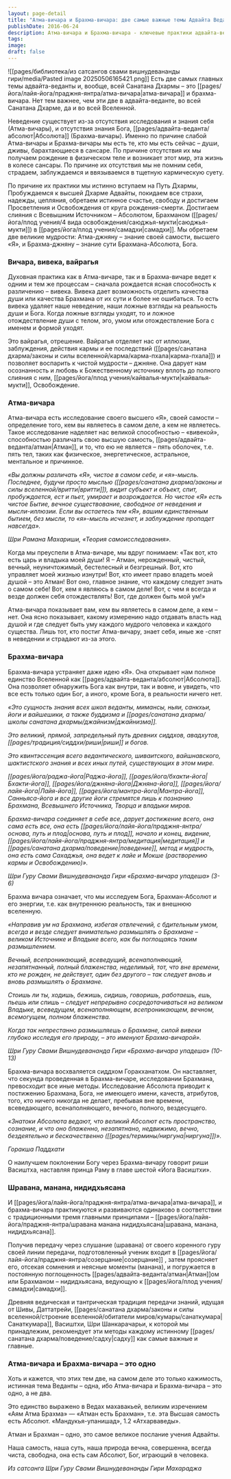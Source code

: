 ```yaml
---
layout: page-detail
title: "Атма-вичара и Брахма-вичара: две самые важные темы Адвайта Веданты"
publishDate: 2016-06-24
description: Атма-вичара и Брахма-вичара - ключевые практики адвайта-веданты, направленные на самоисследование и осознание единства Атмана (истинного «я») с Брахманом (Абсолютом), ведущие к освобождению и просветлению через глубокое постижение недвойственной природы реальности.
tags: 
image: 
draft: false
---
```

![[pages/библиотека/из сатсангов свами вишнудевананды гири/media/Pasted image 20250506165421.png]]
Есть две самых главных темы адвайта-веданты и, вообще, всей Санатана Дхармы – это [[pages/йога/лайя-йога/праджня-янтра/атма-вичара|атма-вичара]] и брахма-вичара. Нет тем важнее, чем эти две в адвайта-веданте, во всей Санатана Дхарме, да и во всей Вселенной. 

Неведение существует из-за отсутствия исследования и знания себя (Атма-вичары), и отсутствия знания Бога, [[pages/адвайта-веданта/абсолют|Абсолюта]] (Брахма-вичары). Именно по причине слабой Атма-вичары и Брахма-вичары мы есть те, кто мы есть сейчас – души, дживы, барахтающиеся в сансаре. По причине отсутствия их мы получаем рождение в физическом теле и возникает этот мир, эта жизнь в колесе сансары. По причине их отсутствия мы не помним себя, страдаем, заблуждаемся и ввязываемся в тщетную кармическую суету. 

По причине их практики мы истинно вступаем на Путь Дхармы, Пробуждаемся к высшей Дхарме Адвайты, покидаем все страхи, надежды, цепляния, обретаем истинное счастье, свободу и достигаем Просветления и Освобождения от круга рождения-смерти. Достигаем слияния с Всевышним Источником – Абсолютом, Брахманом ([[pages/йога/плод учения/4 вида освобождения/саюджья-мукти|саюджья-мукти]]) в [[pages/йога/плод учения/самадхи|самадхи]]. Мы обретаем две великие мудрости: Атма-джняну – знание своей самости, высшего «Я», и Брахма-джняну – знание сути Брахмана-Абсолюта, Бога. 

### Вичара, вивека, вайрагья

Духовная практика как в Атма-вичаре, так и в Брахма-вичаре ведет к одним и тем же процессам – сначала рождается ясная способность к различению – вивека. Вивека дает возможность отделить качества души или качества Брахмана от их сути и более не ошибаться. То есть вивека удаляет наше неведение, наши ложные взгляды на реальность души и Бога. Когда ложные взгляды уходят, то и ложное отождествление души с телом, эго, умом или отождествление Бога с именем и формой уходят. 

Это вайрагья, отрешение. Вайрагья отделяет нас от иллюзии, заблуждения, действия кармы и ее последствий ([[pages/санатана дхарма/законы и силы вселенной/карма/карма-пхала|карма-пхала]]) и позволяет воспарить к чистой мудрости – джняне. Она дарует нам осознанность и любовь к Божественному источнику вплоть до полного слияния с ним, [[pages/йога/плод учения/кайвалья-мукти|кайвалья-мукти]], Освобождение. 

### Атма-вичара

Атма-вичара есть исследование своего высшего «Я», своей самости – определение того, кем вы являетесь в самом деле, а кем не являетесь. Такое исследование наделяет нас великой способностью – «вивекой», способностью различать свою высшую самость, [[pages/адвайта-веданта/атман|Атман]], и то, что ею не является – пять оболочек, т.е. пять тел, таких как физическое, энергетическое, астральное, ментальное и причинное. 

_«Вы должны различать «Я», чистое в самом себе, и «я»-мысль. Последнее, будучи просто мыслью ([[pages/санатана дхарма/законы и силы вселенной/вритти|вритти]]), видит субъект и объект, спит, пробуждается, ест и пьет, умирает и возрождается. Но чистое «Я» есть чистое Бытие, вечное существование, свободное от неведения и мысли-иллюзии. Если вы остаетесь тем «Я», вашим единственным бытием, без мысли, то «я»-мысль исчезнет, и заблуждение пропадет навсегда»._

_Шри Рамана Махариши, «Теория самоисследования»._ 

Когда мы преуспели в Атма-вичаре, мы вдруг понимаем: «Так вот, кто есть царь и владыка моей души! Я – Атман, нерожденный, чистый, вечный, неуничтожимый, бестелесный и безгрешный. Вот, кто управляет моей жизнью изнутри! Вот, кто имеет право владеть моей душой – это Атман! Вот оно, главное знание, что каждому следует знать о самом себе! Вот, кем я являюсь в самом деле! Вот, с чем я всегда и везде должен себя отождествлять! Вот, где должен быть мой ум!»

Атма-вичара показывает вам, кем вы являетесь в самом деле, а кем – нет. Она ясно показывает, какому измерению надо отдавать власть над душой и где следует быть уму каждого мудрого человека и каждого существа. Лишь тот, кто постиг Атма-вичару, знает себя, иные же -спят в неведении и страдают из-за этого. 

### Брахма-вичара

Брахма-вичара устраняет даже идею «Я». Она открывает нам полное единство Вселенной как [[pages/адвайта-веданта/абсолют|Абсолюта]]. Она позволяет обнаружить Бога как внутри, так и вовне, и увидеть, что все есть только один Бог, а иного, кроме Бога, в реальности ничего нет. 

_«Это сущность знания всех школ веданты, мимансы, ньяи, санкхьи, йоги и вайшешики, а также буддизма и [[pages/санатана дхарма/школы санатана дхармы/джайнизм|джайнизма]]._ 

_Это великий, прямой, запредельный путь древних сиддхов, авадхутов, [[pages/традиция/сиддхи/риши|риши]] и богов._ 

_Это квинтэссенция всего ведантического, шиваитского, вайшнавского, шактистского знания и всех иных путей, существующих в этом мире._ 

_[[pages/йога/раджа-йога|Раджа-йога]], [[pages/йога/бхакти-йога|Бхакти-йога]], [[pages/йога/джняна-йога|Джняна-йога]], [[pages/йога/лайя-йога|Лайя-йога]], [[pages/йога/мантра-йога|Мантра-йога]], Санньяса-йога и все другие йоги стремятся лишь к познанию Брахмана, Всевышнего Источника, Творца и владыки миров._ 

_Брахма-вичара соединяет в себе все, дарует достижение всего, она сама есть все, она есть [[pages/йога/лайя-йога/праджня-янтра/основа, путь и плод|основа, путь и плод]], начало и конец, видение, [[pages/йога/лайя-йога/праджня-янтра/медитация|медитация]] и [[pages/санатана дхарма/поведение|поведение]], метод и мудрость, она есть сама Сахаджья, она ведет к лайе и Мокше (растворению кармы и Освобождению)»._ 

_Шри Гуру Свами Вишнудевананда Гири «Брахма-вичара упадеша» (3-6)_ 

Брахма вичара означает, что мы исследуем Бога, Брахман-Абсолют и его энергии, т.е. как внутреннюю реальность, так и внешнюю вселенную. 

_«Направив ум на Брахмана, избегая отвлечений, с бдительным умом, всегда и везде следует внимательно размышлять о Брахмане – великом Источнике и Владыке всего, как бы поглощаясь таким размышлением._ 

_Вечный, всепроникающий, всеведущий, всенаполняющий, незапятнанный, полный блаженства, неделимый, тот, что вне времени, кто не рожден, не действует, один без другого – так следует вновь и вновь размышлять о Брахмане._

_Стоишь ли ты, ходишь, бежишь, сидишь, говоришь, работаешь, ешь, пьешь или спишь – следует непрерывно сосредотачиваться на великом Владыке, всеведущем, всенаполняющем, всепроникающем, вечном, всемогущем, полном блаженства._ 

_Когда так непрестанно размышляешь о Брахмане, силой вивеки глубоко исследуя его природу, – это именуют Брахма-вичарой»._ 

_Шри Гуру Свами Вишнудевананда Гири «Брахма-вичара упадеша» (10-13)_ 

Брахма-вичара восхваляется сиддхом Горакханатхом. Он наставляет, что секунда проведенная в Брахма-вичаре, исследовании Брахмана, превосходит все иные методы. Исследование Абсолюта приводит к постижению Брахмана, Бога, не имеющего имени, качеств, атрибутов, того, кто ничего никогда не делает, пребывая вне времени, всеведающего, всенаполняющего, вечного, полного, вездесущего. 

_«Знатоки Абсолюта ведают, что великий Абсолют есть пространство, сознание, и что оно блаженно, незапятнано, недвижимо, вечно, бездеятельно и бескачественно ([[pages/термины/ниргуна|ниргуна]])»._ 

_Горакша Паддхати_ 

О наилучшем поклонении Богу через Брахма-вичару говорит риши Васиштха, наставляя принца Раму в главе шестой «Йога Васиштхи». 

### Шравана, манана, нидидхьясана

И [[pages/йога/лайя-йога/праджня-янтра/атма-вичара|атма-вичара]], и брахма-вичара практикуются и развиваются одинаково в соответствии с традиционными тремя главными принципами – [[pages/йога/лайя-йога/праджня-янтра/шравана манана нидидхьясана|шравана, манана, нидидхьясана]]. 

Получив передачу через слушание (шравана) от своего коренного гуру своей линии передачи, подготовленный ученик входит в [[pages/йога/лайя-йога/праджня-янтра/созерцание|созерцание]]
, затем проясняет его, отсекая сомнения и неясные моменты (манана), и погружается в постоянную поглощенность [[pages/адвайта-веданта/атман|Атман]]ом или Брахманом – нидидхьясана, ведующую к [[pages/йога/плод учения/самадхи|самадхи]]. 

Древняя ведическая и тантрическая традиция передачи знаний, идущая от Шивы, Даттатрейи, [[pages/санатана дхарма/законы и силы вселенной/строение вселенной/обитатели миров/кумары/санаткумара|Санаткумара]], Васиштхи, Шри Шанкарачарьи, к которой мы принадлежим, рекомендует эти методы каждому истинному [[pages/санатана дхарма/поведение/садху|садху]] как самые важные и главные. 

### Атма-вичара и Брахма-вичара – это одно

Хоть и кажется, что этих тем две, на самом деле это только кажимость, истинная тема Веданты – одна, ибо Атма-вичара и Брахма-вичара – это одно, а не два. 

Это единство выражено в Ведах махавакьей, великим изречением «Аям Атма Брахма» — «Атман есть Брахман», т.е. эта Высшая самость есть Абсолют. «Мандукья-упанишад», 1.2 «Атхарваведы».

Атман и Брахман – одно, это самое великое послание учения Адвайты. 

Наша самость, наша суть, наша природа вечна, совершенна, всегда чиста, свободна, она есть сам Абсолют, Бог, играющий в человека. 

*Из сатсанга Шри Гуру Свами Вишнудевананды Гири Махараджа*